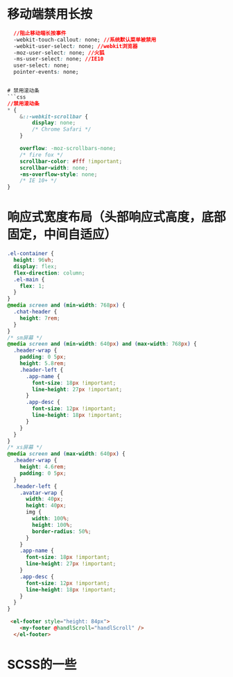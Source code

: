 # 移动端禁用长按
```css
  //阻止移动端长按事件
  -webkit-touch-callout: none; //系统默认菜单被禁用
  -webkit-user-select: none; //webkit浏览器
  -moz-user-select: none; //火狐
  -ms-user-select: none; //IE10
  user-select: none;
  pointer-events: none;


# 禁用滚动条
```css
//禁用滚动条
* {
    &::-webkit-scrollbar {
        display: none;
        /* Chrome Safari */
    }

    overflow: -moz-scrollbars-none;
    /* fire fox */
    scrollbar-color: #fff !important;
    scrollbar-width: none;
    -ms-overflow-style: none;
    /* IE 10+ */
}
```
# 响应式宽度布局（头部响应式高度，底部固定，中间自适应）
```scss
.el-container {
  height: 96vh;
  display: flex;
  flex-direction: column;
  .el-main {
    flex: 1;
  }
}
@media screen and (min-width: 768px) {
  .chat-header {
    height: 7rem;
  }
}
/* sm屏幕 */
@media screen and (min-width: 640px) and (max-width: 768px) {
  .header-wrap {
    padding: 0 5px;
    height: 5.8rem;
    .header-left {
      .app-name {
        font-size: 18px !important;
        line-height: 27px !important;
      }
      .app-desc {
        font-size: 12px !important;
        line-height: 18px !important;
      }
    }
  }
}
/* xs屏幕 */
@media screen and (max-width: 640px) {
  .header-wrap {
    height: 4.6rem;
    padding: 0 5px;
  }
  .header-left {
    .avatar-wrap {
      width: 40px;
      height: 40px;
      img {
        width: 100%;
        height: 100%;
        border-radius: 50%;
      }
    }
    .app-name {
      font-size: 18px !important;
      line-height: 27px !important;
    }
    .app-desc {
      font-size: 12px !important;
      line-height: 18px !important;
    }
  }
}
```
```html
 <el-footer style="height: 84px">
    <my-footer @handlScroll="handlScroll" />
  </el-footer>
```

# SCSS的一些

